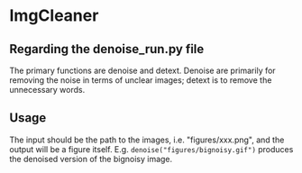 # ImgCleaner

## Regarding the denoise_run.py file

The primary functions are denoise and detext. Denoise are primarily for removing the noise in terms of unclear images; detext is to remove the unnecessary words. 

## Usage

The input should be the path to the images, i.e. "figures/xxx.png", and the output will be a figure itself. E.g. 
`denoise("figures/bignoisy.gif")`
produces the denoised version of the bignoisy image. 
